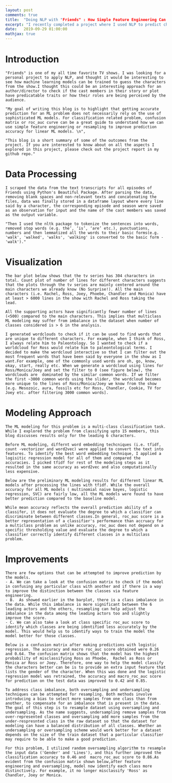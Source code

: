 ```yaml
---
layout: post
comments: true
title:  "Doing NLP with "Friends" : How Simple Feature Engineering Can Help"
excerpt: "I recently completed a project where I used NLP to predict characters of my favorite TV show "Friends". I felt that some of the learnings from the project should be put together to highlight how simple feature engineering can help to take a simplified approach for ML modeling while improving the accuracy in multiclass text classification."
date:   2019-09-29 01:00:00
mathjax: true
---
```


# Introduction
    "Friends" is one of my all time favorite TV shows. I was looking for a personal project to apply NLP, and thought it would be interesting to see how machine learning models can be trained to guess the characters from the show.I thought this could be an interesting approach for an author/director to check if the cast members in their story or plot have predicatable traits or how their roles are being perceived by the audience.
   
    "My goal of writing this blog is to highlight that getting accurate prediction for an ML problem does not necessarily rely on the use of sophisticated ML models. For classification related problem, confusion  matrix or roc_auc curve can be a great guide to understand how we can use simple feature engineering or resampling to improve prediction accuracy for linear ML models. \n",
   
    "This blog is a short summary of some of the outcomes from the project. If you are interested to know about on all the aspects I explored in this project, please check out the project report in my github repo."
 
 # Data Processing
    I scraped the data from the text transcripts for all episodes of Friends using Python's Beautiful Package. After parsing the data, removing blank spaces and non-relevant texts and concatenating the files, data was finally stored in a dataframe layout where every line said by a character, the corresponding episode and season were saved as an observation for input and the name of the cast members was saved as the output variable.
   
    "Then I used the nltk package to tokenize the sentences into words, removed stop words (e.g. the’, ‘is’, ‘are’ etc.), punctuations, numbers and then lemmatized all the words to their basic forms(e.g. 'walk', 'walked', 'walks', 'walking' is converted to the basic form - 'walk')."
    
# Visualization
    The bar plot below shows that the tv series has 304 characters in total. Count plot of number of lines for different characters suggests that the plots through the tv series are mainly centered around the main characters we already know (No Surprise!). All the main characters (i.e. Rachel, Ross, Joey, Phoebe, Chandler and Monica) have at least > 6000 lines in the show with Rachel and Ross taking the lead. 
 
    All the supporting actors have significantly fewer number of lines (<500) compared to the main characters. This implies that multiclass ML modeling may suffer from imbalance in the dataset when number of classes considered is > 6 in the analysis.
   
    I generated wordclouds to check if it can be used to find words that are unique to different characters. For example, when I think of Ross, I always relate him to Paleontology. So I wanted to check if a worldcloud for Ross would relate him to paleontological terms. I decided to make the wordcloud interactive so that I can filter out the most frequent words that have been said by everyone in the show as I want.For example, ome of the commonly used words are oh, go, know, okay, start, really etc. When we generate a wordcloud using lines for Ross/Monica/Joey and set the filter to 0 (see figure below), the wordclouds are  dominated by the similar common words. If we filter the first ~3000 common words using the slider, the wordcloud becomes more unique to the lines of Ross/Monica/Joey we know from the show [e.g. Mesozoic, aura, fossils etc for Ross, Chandler, Cookie, TV for Joey etc. after filtering 3000 common words].

# Modeling Approach
    The ML modeling for this problem is a multi-class classification task. While I explored the problem from classifying upto 15 members, this blog discusses results only for the leading 6 characters.

    Before ML modeling, differnt word embedding techcniques (i.e. tfidf, count -vectorizer and word2vec) were applied to convert the text into features. To identify the best word embedding technique, I applied a logisitic regression model for all of them and compared the accuracies. I picked tfidf for rest of the modeling steps as it resulted in the same accuracy as word2vec and also computationally less expensive.
    
    Below are the preliminary ML modeling results for different linear ML models after processing the lines with tfidf. While the overall accuracy for all ML models ( multinomial naive bayes, logistic regression, SVC) are fairly low, all the ML models were found to have better prediction compared to the baseline model.
 
    While mean accuracy reflects the overall prediction ability of a classifer, it does not evaluate the degree to which a classifier can discriminate between different classes.In general, roc_auc score is a better representation of a classifier's performance than accruacy for a multiclass problem as unlike accuracy, roc_auc does not depend on a specific thresholding value and evaluate the degree to which a classifier correctly identify different classes in a multiclass problem.

# Improvements
    There are few options that can be attempted to improve prediction by the models.
    - A. We can take a look at the confusion matrix to check if the model in confusing any particular class with another and if there is a way to improve the distinction between the classes via feature engineering.
    - B.  As showed earlier in the barplot, there is a class imbalance in the data. While this imbalance is more significant between the 6 leading actors and the others, resampling can help adjust the imbalance in the data among the leading actors too and slightly improve the score.
    - C. We can also take a look at class specific roc_auc score to identify which classes are being identified less accurately by the model. This would help us to identify ways to train the model the model better for those classes.
    
    Below is a confusion matrix after making predictions with logistic regression. The accuracy and macro roc_auc score obtained were 0.26 and 0.64. The confusion matrix shows that the model has the highest probability of misclassifying Ross as Phoebe,  Rachel as Ross or Monica ar Ross or Joey. Therefore, one way to help the model classify the characters better can be is to provide an extra input feature that lists the gender of the character. When this was done and the logistic regression model was retrained, the accuracy and macro_roc_auc score for prediction on the test data was improved to 0.42 and 0.85.
  
    To address class imbalance, both oversampling and undersampling  techniques can be attempted for resampling. Both methods involve introducing a bias to select more samples from one class than from another, to compensate for an imbalance that is present in the data. The goal of this step is to resample dataset using oversampling and undersampling. As the name suggests, undersampling remove samples from over-represented classes and oversampling add more samples from the under-respresnted class in the raw dataset so that the dataset for modeling can have a balanced distribution of all classes. Whether an undersampling or oversampling scheme would work better for a dataset depends on the size of the train dataset that a particular classifier may require to be able to make a good prediction.
    
    For this problem, I utilized random oversampling algorithm to resample the input data ('Gender' and 'Lines'), and this further improved the classification accuracy to 0.46 and  macro_roc_auc score to 0.86.As evident from the confusion matrix shown below,after feature engineering and oversampling, model now identify each class more distinctively. For example, it no longer misclassify 'Ross' as Chandler, Joey or Monica.
